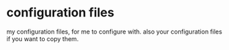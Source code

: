 # configuration files

my configuration files, for me to configure with. also your configuration files
if you want to copy them.
